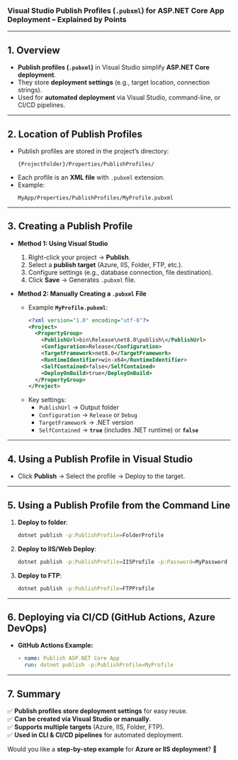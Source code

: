 ### **Visual Studio Publish Profiles (`.pubxml`) for ASP.NET Core App Deployment – Explained by Points**  

---

## **1. Overview**  
- **Publish profiles (`.pubxml`)** in Visual Studio simplify **ASP.NET Core deployment**.  
- They store **deployment settings** (e.g., target location, connection strings).  
- Used for **automated deployment** via Visual Studio, command-line, or CI/CD pipelines.  

---

## **2. Location of Publish Profiles**  
- Publish profiles are stored in the project’s directory:  
  ```
  {ProjectFolder}/Properties/PublishProfiles/
  ```
- Each profile is an **XML file** with `.pubxml` extension.  
- Example:  
  ```
  MyApp/Properties/PublishProfiles/MyProfile.pubxml
  ```

---

## **3. Creating a Publish Profile**  
- **Method 1: Using Visual Studio**
  1. Right-click your project → **Publish**.  
  2. Select a **publish target** (Azure, IIS, Folder, FTP, etc.).  
  3. Configure settings (e.g., database connection, file destination).  
  4. Click **Save** → Generates `.pubxml` file.  

- **Method 2: Manually Creating a `.pubxml` File**  
  - Example **`MyProfile.pubxml`**:
    ```xml
    <?xml version="1.0" encoding="utf-8"?>
    <Project>
      <PropertyGroup>
        <PublishUrl>bin\Release\net8.0\publish\</PublishUrl>
        <Configuration>Release</Configuration>
        <TargetFramework>net8.0</TargetFramework>
        <RuntimeIdentifier>win-x64</RuntimeIdentifier>
        <SelfContained>false</SelfContained>
        <DeployOnBuild>true</DeployOnBuild>
      </PropertyGroup>
    </Project>
    ```
  - Key settings:  
    - `PublishUrl` → Output folder  
    - `Configuration` → `Release` or `Debug`  
    - `TargetFramework` → .NET version  
    - `SelfContained` → **`true`** (includes .NET runtime) or **`false`**  

---

## **4. Using a Publish Profile in Visual Studio**  
- Click **Publish** → Select the profile → Deploy to the target.  

---

## **5. Using a Publish Profile from the Command Line**  
1. **Deploy to folder**:  
   ```bash
   dotnet publish -p:PublishProfile=FolderProfile
   ```
2. **Deploy to IIS/Web Deploy**:  
   ```bash
   dotnet publish -p:PublishProfile=IISProfile -p:Password=MyPassword
   ```
3. **Deploy to FTP**:  
   ```bash
   dotnet publish -p:PublishProfile=FTPProfile
   ```

---

## **6. Deploying via CI/CD (GitHub Actions, Azure DevOps)**  
- **GitHub Actions Example:**  
  ```yaml
  - name: Publish ASP.NET Core App
    run: dotnet publish -p:PublishProfile=MyProfile
  ```

---

## **7. Summary**  
✅ **Publish profiles store deployment settings** for easy reuse.  
✅ **Can be created via Visual Studio or manually**.  
✅ **Supports multiple targets** (Azure, IIS, Folder, FTP).  
✅ **Used in CLI & CI/CD pipelines** for automated deployment.  

Would you like a **step-by-step example** for **Azure or IIS deployment**? 🚀
